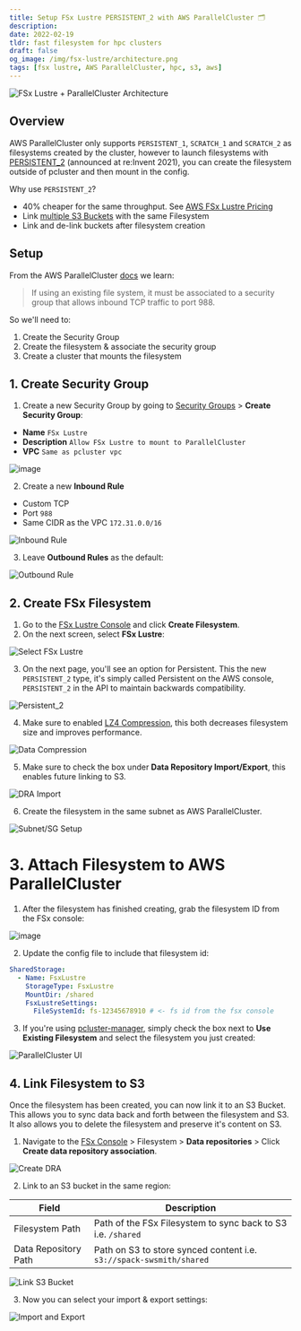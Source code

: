 ```yaml
---
title: Setup FSx Lustre PERSISTENT_2 with AWS ParallelCluster 🗂️
description:
date: 2022-02-19
tldr: fast filesystem for hpc clusters
draft: false
og_image: /img/fsx-lustre/architecture.png
tags: [fsx lustre, AWS ParallelCluster, hpc, s3, aws]
---
```

![FSx Lustre + ParallelCluster Architecture](/img/fsx-lustre/architecture.png)

## Overview 

AWS ParallelCluster only supports `PERSISTENT_1`, `SCRATCH_1` and `SCRATCH_2` as filesystems created by the cluster, however to launch filesystems with [PERSISTENT_2](https://docs.aws.amazon.com/fsx/latest/LustreGuide/using-fsx-lustre.html#persistent-2-lustre) (announced at re:Invent 2021), you can create the filesystem outside of pcluster and then mount in the config.

Why use `PERSISTENT_2`?

* 40% cheaper for the same throughput. See [AWS FSx Lustre Pricing](https://aws.amazon.com/fsx/lustre/pricing/)
* Link [multiple S3 Buckets](https://aws.amazon.com/about-aws/whats-new/2021/11/amazon-fsx-lustre-s3-buckets/) with the same Filesystem
* Link and de-link buckets after filesystem creation 

## Setup

From the AWS ParallelCluster [docs](https://docs.aws.amazon.com/parallelcluster/latest/ug/fsx-section.html) we learn:

> If using an existing file system, it must be associated to a security group that allows inbound TCP traffic to port 988.

So we'll need to:

1. Create the Security Group
2. Create the filesystem & associate the security group
3. Create a cluster that mounts the filesystem

## 1. Create Security Group

1. Create a new Security Group by going to [Security Groups](https://console.aws.amazon.com/ec2/v2/home?#SecurityGroups:) > **Create Security Group**: 

* **Name** `FSx Lustre`
* **Description** `Allow FSx Lustre to mount to ParallelCluster`
* **VPC** `Same as pcluster vpc`

![image](/img/fsx-lustre/create-sg.png)

2. Create a new **Inbound Rule**

* Custom TCP
* Port `988` 
* Same CIDR as the VPC `172.31.0.0/16`

![Inbound Rule](/img/fsx-lustre/inbound-rule.png)

3. Leave **Outbound Rules** as the default:

![Outbound Rule](/img/fsx-lustre/outbound-rule.png)

## 2. Create FSx Filesystem

1. Go to the [FSx Lustre Console](https://console.aws.amazon.com/fsx/home) and click **Create Filesystem**.
2. On the next screen, select **FSx Lustre**:

![Select FSx Lustre](/img/fsx-lustre/fsx-lustre.png)

3. On the next page, you'll see an option for Persistent. This the new `PERSISTENT_2` type, it's simply called Persistent on the AWS console, `PERSISTENT_2` in the API to maintain backwards compatibility. 

![Persistent_2](/img/fsx-lustre/throughput-options.png)

4. Make sure to enabled [LZ4 Compression](https://docs.aws.amazon.com/fsx/latest/LustreGuide/data-compression.html), this both decreases filesystem size and improves performance.

![Data Compression](/img/fsx-lustre/data-compression.png)

5. Make sure to check the box under **Data Repository Import/Export**, this enables future linking to S3.

![DRA Import](/img/fsx-lustre/dra-import.png)

6. Create the filesystem in the same subnet as AWS ParallelCluster.

![Subnet/SG Setup](/img/fsx-lustre/subnet-sg.png)

# 3. Attach Filesystem to AWS ParallelCluster

1. After the filesystem has finished creating, grab the filesystem ID from the FSx console:

![image](/img/fsx-lustre/fsx-id.png)

2. Update the config file to include that filesystem id:

```yaml
SharedStorage:
  - Name: FsxLustre
    StorageType: FsxLustre
    MountDir: /shared
    FsxLustreSettings:
      FileSystemId: fs-12345678910 # <- fs id from the fsx console
```

3. If you're using [pcluster-manager](https://github.com/aws-samples/pcluster-manager), simply check the box next to **Use Existing Filesystem** and select the filesystem you just created:

![ParallelCluster UI](/img/fsx-lustre/pcluster-ui.png)

## 4. Link Filesystem to S3

Once the filesystem has been created, you can now link it to an S3 Bucket. This allows you to sync data back and forth between the filesystem and S3. It also allows you to delete the filesystem and preserve it's content on S3. 

1. Navigate to the [FSx Console](https://console.aws.amazon.com/fsx/home) > Filesystem > **Data repositories** > Click **Create data repository association**.

![Create DRA](/img/fsx-lustre/create-dra.png)

2. Link to an S3 bucket in the same region:

| Field      | Description |
| ----------- | ----------- |
| Filesystem Path      | Path of the FSx Filesystem to sync back to S3 i.e. `/shared`       |
| Data Repository Path   | Path on S3 to store synced content  i.e. `s3://spack-swsmith/shared`     |

![Link S3 Bucket](/img/fsx-lustre/link-dra.png)

3. Now you can select your import & export settings:

![Import and Export](/img/fsx-lustre/import-export.png)

